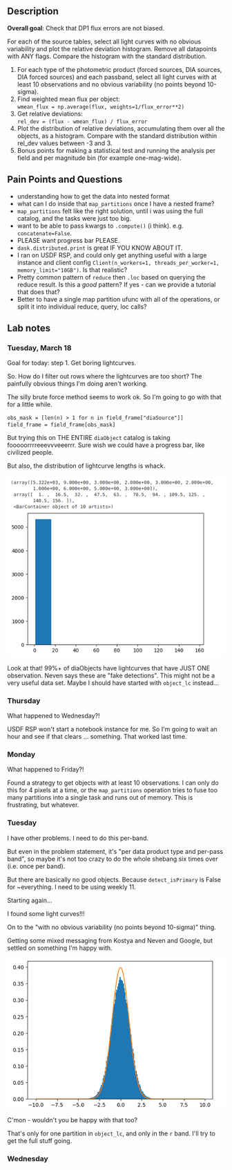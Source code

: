 ## Description

**Overall goal**: Check that DP1 flux errors are not biased.

For each of the source tables, select all light curves with no obvious variability 
and plot the relative deviation histogram. Remove all datapoints with ANY flags. 
Compare the histogram with the standard distribution.

1. For each type of the photometric product (forced sources, DIA sources, DIA forced sources) 
   and each passband, select all light curves with at least 10 observations and no obvious 
   variability (no points beyond 10-sigma).
2. Find weighted mean flux per object: \
	`wmean_flux = np.average(flux, weights=1/flux_error**2)`
3. Get relative deviations: \
	`rel_dev = (flux - wmean_flux) / flux_error`
4. Plot the distribution of relative deviations, accumulating them over all the objects, 
   as a histogram. Compare with the standard distribution within rel_dev values between -3 and 3.
5. Bonus points for making a statistical test and running the analysis per field and per magnitude bin (for example one-mag-wide).

## Pain Points and Questions

* understanding how to get the data into nested format
* what can I do inside that `map_partitions` once I have a nested frame?
* `map_partitions` felt like the right solution, until i was using the full catalog, and the
  tasks were just too big.
* want to be able to pass kwargs to `.compute()` (i think). e.g. `concatenate=False`.
* PLEASE want progress bar PLEASE.
* `dask.distributed.print` is great IF YOU KNOW ABOUT IT.
* I ran on USDF RSP, and could only get anything useful with a large instance and client 
  config `Client(n_workers=1, threads_per_worker=1, memory_limit="10GB")`. Is that realistic?
* Pretty common pattern of `reduce` then `.loc` based on querying the reduce result. Is this a 
  *good* pattern? If yes - can we provide a tutorial that does that?
* Better to have a single map partition ufunc with all of the operations, or split it into 
  individual reduce, query, loc calls?


## Lab notes

### Tuesday, March 18

Goal for today: step 1. Get boring lightcurves.

So. How do I filter out rows where the lightcurves are too short? The painfully obvious things I'm doing aren't working.

The silly brute force method seems to work ok. So I'm going to go with that for a little while.

```
obs_mask = [len(n) > 1 for n in field_frame["diaSource"]]
field_frame = field_frame[obs_mask]
```

But trying this on THE ENTIRE `diaObject` catalog is taking fooooorrrreeevvveeerrr. Sure wish we
could have a progress bar, like civilized people.

But also, the distribution of lightcurve lengths is whack.

![alt text](image.png)

Look at that! 99%+ of diaObjects have lightcurves that have JUST ONE observation. Neven says these are "fake detections".
This might not be a very useful data set. Maybe I should have started with `object_lc` instead...

### Thursday

What happened to Wednesday?!

USDF RSP won't start a notebook instance for me. So I'm going to wait an hour and see if that clears ... something. 
That worked last time.

### Monday

What happened to Friday?!

Found a strategy to get objects with at least 10 observations. I can only do this for 4 pixels at a time,
or the `map_partitions` operation tries to fuse too many partitions into a single task and runs out of
memory. This is frustrating, but whatever.

### Tuesday

I have other problems. I need to do this per-band.

But even in the problem statement, it's "per data product type and per-pass band", so maybe it's not
too crazy to do the whole shebang six times over (i.e. once per band).

But there are basically no good objects. Because `detect_isPrimary` is False for ~everything. 
I need to be using weekly 11.

Starting again...

I found some light curves!!!

On to the "with no obvious variability (no points beyond 10-sigma)" thing.

Getting some mixed messaging from Kostya and Neven and Google, but settled on something I'm happy with.

![relative deviation for 4k lightcurves](image-1.png)

C'mon - wouldn't you be happy with that too?

That's only for one partition in `object_lc`, and only in the `r` band. I'll try to get the full stuff going.

### Wednesday

